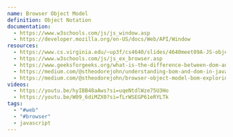 ```yaml
---
name: Browser Object Model
definition: Object Notation
documentation:
  - https://www.w3schools.com/js/js_window.asp
  - https://developer.mozilla.org/en-US/docs/Web/API/Window
resources:
  - https://www.cs.virginia.edu/~up3f/cs4640/slides/4640meet09A-JS-object-DOM.pdf
  - https://www.w3schools.com/js/js_ex_browser.asp
  - https://www.geeksforgeeks.org/what-is-the-difference-between-dom-and-bom/
  - https://medium.com/@stheodorejohn/understanding-bom-and-dom-in-javascript-enhancing-web-interactions-with-javascript-502bf734ddd4
  - https://medium.com/@stheodorejohn/browser-object-model-bom-exploring-the-javascript-window-fcaeea76b1b4
videos:
  - https://youtu.be/hyIBB48aAws?si=uqeNtdlWze75U3Ho
  - https://youtu.be/W09_6diMZX0?si=fLrWSEGP61eRYLTk
tags:
  - "#web"
  - "#browser"
  - javascript
---
```

